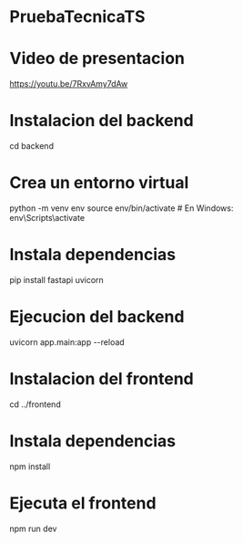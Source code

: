 # PruebaTecnicaTS

# Video de presentacion

https://youtu.be/7RxvAmy7dAw

# Instalacion del backend

cd backend

# Crea un entorno virtual

python -m venv env
source env/bin/activate # En Windows: env\Scripts\activate

# Instala dependencias

pip install fastapi uvicorn

# Ejecucion del backend

uvicorn app.main:app --reload

# Instalacion del frontend

cd ../frontend

# Instala dependencias

npm install

# Ejecuta el frontend

npm run dev
